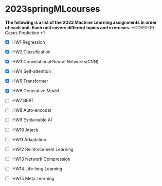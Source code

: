 # 2023springMLcourses
**The following is a list of the 2023 Machine Learning assignments in order of each unit. Each unit covers different topics and exercises.**
*COVID-19 Cases Prediction
 *1















- [x] HW1 Regression
- [x] HW2 Classification
- [x] HW3 Convolutional Neural Networks(CNN)
- [x] HW4 Self-attention
- [x] HW5 Transformer
- [x] HW6 Generative Model
- [ ] HW7 BERT
- [ ] HW8 Auto-encoder
- [ ] HW9 Explainable AI
- [ ] HW10 Attack
- [ ] HW11 Adaptation
- [ ] HW12 Reinforcement Learning
- [ ] HW13 Network Compression
- [ ] HW14 Life-long Learning		
- [ ] HW15 Meta Learning




